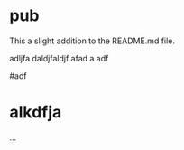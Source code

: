 # pub

This a slight addition to the README.md file.


adljfa daldjfaldjf
afad 
a
adf 


#adf 

alkdfja
====
...
